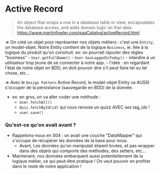 # Active Record

> An object that wraps a row in a database table or view, encapsulates the database access, and adds domain logic on that data.
<https://www.martinfowler.com/eaaCatalog/activeRecord.html>

=> On créé un objet pour représenter nos objets métiers : c'est une `Entity`, un model-objet.
   Notre Entity contient de la logique `Business`, ie. liée à la logique du produit qu'on construit.
   ex: on pourrait rajouter des règles "business"
    - `User.getFullName()`
    - `User.hasLoggedInToday()`
    - interdire à un utilisateur trop jeune de se connecter à notre app.
    - l'idée : en regardant l'état de notre objet en BDD, on doit pouvoir dire s'il peut faire tel ou tel chose, etc...

=> Avec le `Design Pattern` Active Record, le model-objet Entity va AUSSI s'occuper de la persistance (sauvegarde en BDD) de la donnée.

- ex: en gros, on va aller coder une méthode :
  - `User.fetchAll()`
  - `Quiz.fetchById(id)` qui nous renvoie un quizz AVEC ses tag_ids !
  - `user.save()`

### Qu'est-ce qu'on avait avant ?

- Rappelons-nous en S04 : on avait une couche "DataMapper" qui s'occupe de récupérer les données de la base pour nous.
  - Avant, Les données qu'on manipulait étaient brutes, et pas wrapper dans des objets qui comporte des méthodes, des setters, etc...
- Maintenant, nos données embarquent aussi potentiellement de la logique métier, ce qui peut-être pratique ! On veut pouvoir en profiter dans le reste de notre application !
